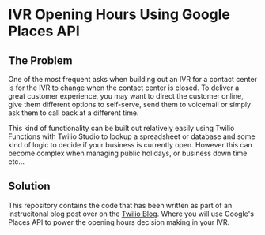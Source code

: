 # IVR Opening Hours Using Google Places API
## The Problem

One of the most frequent asks when building out an IVR for a contact center is for the IVR to change when the contact center is closed. To deliver a great customer experience, you may want to direct the customer online, give them different options to self-serve, send them to voicemail or simply ask them to call back at a different time.

This kind of functionality can be built out relatively easily using Twilio Functions with Twilio Studio to lookup a spreadsheet or database and some kind of logic to decide if your business is currently open. However this can become complex when managing public holidays, or business down time etc…

## Solution
This repository contains the code that has been written as part of an instrucitonal blog post over on the [Twilio Blog](https://www.twilio.com/blog). Where you will use Google's Places API to power the opening hours decision making in your IVR.
